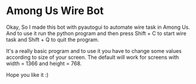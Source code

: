 # Among Us Wire Bot

Okay, So I made this bot with pyautogui to automate wire task in Among Us. And to use it run the python program and then press Shift + C to start wire task and Shift + Q to quit the program.

It's a really basic program and to use it you have to change some values according to size of your screen. The default will work for screens with width = 1366 and height = 768.

Hope you like it :)
